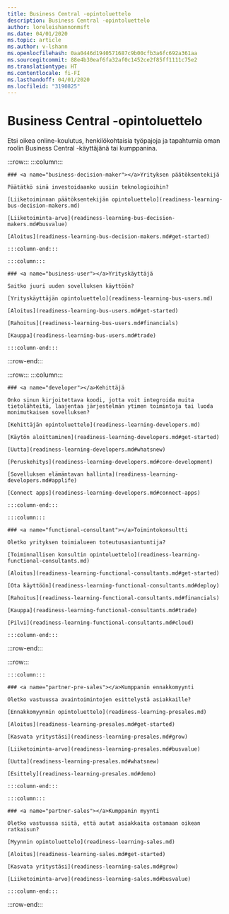 ```yaml
---
title: Business Central -opintoluettelo
description: Business Central -opintoluettelo
author: loreleishannonmsft
ms.date: 04/01/2020
ms.topic: article
ms.author: v-lshann
ms.openlocfilehash: 0aa0446d1940571687c9b00cfb3a6fc692a361aa
ms.sourcegitcommit: 88e4b30eaf6fa32af0c1452ce2f85ff1111c75e2
ms.translationtype: HT
ms.contentlocale: fi-FI
ms.lasthandoff: 04/01/2020
ms.locfileid: "3190825"
---
```

# <a name="business-central-learning-catalog"></a>Business Central -opintoluettelo
Etsi oikea online-koulutus, henkilökohtaisia työpajoja ja tapahtumia oman roolin Business Central -käyttäjänä tai kumppanina.

:::row:::
    :::column:::

    ### <a name="business-decision-maker"></a>Yrityksen päätöksentekijä

    Päätätkö sinä investoidaanko uusiin teknologioihin? 

    [Liiketoiminnan päätöksentekijän opintoluettelo](readiness-learning-bus-decision-makers.md)

    [Liiketoiminta-arvo](readiness-learning-bus-decision-makers.md#busvalue)

    [Aloitus](readiness-learning-bus-decision-makers.md#get-started)

    :::column-end:::

    :::column:::

    ### <a name="business-user"></a>Yrityskäyttäjä

    Saitko juuri uuden sovelluksen käyttöön? 

    [Yrityskäyttäjän opintoluettelo](readiness-learning-bus-users.md)

    [Aloitus](readiness-learning-bus-users.md#get-started)

    [Rahoitus](readiness-learning-bus-users.md#financials)

    [Kauppa](readiness-learning-bus-users.md#trade)

    :::column-end:::

:::row-end:::

:::row:::
    :::column:::

    ### <a name="developer"></a>Kehittäjä

    Onko sinun kirjoitettava koodi, jotta voit integroida muita tietolähteitä, laajentaa järjestelmän ytimen toimintoja tai luoda monimutkaisen sovelluksen?

    [Kehittäjän opintoluettelo](readiness-learning-developers.md)

    [Käytön aloittaminen](readiness-learning-developers.md#get-started)

    [Uutta](readiness-learning-developers.md#whatsnew)

    [Peruskehitys](readiness-learning-developers.md#core-development)

    [Sovelluksen elämäntavan hallinta](readiness-learning-developers.md#applife)

    [Connect apps](readiness-learning-developers.md#connect-apps)

    :::column-end:::

    :::column:::

    ### <a name="functional-consultant"></a>Toimintokonsultti
    
    Oletko yrityksen toimialueen toteutusasiantuntija? 

    [Toiminnallisen konsultin opintoluettelo](readiness-learning-functional-consultants.md)

    [Aloitus](readiness-learning-functional-consultants.md#get-started)

    [Ota käyttöön](readiness-learning-functional-consultants.md#deploy)

    [Rahoitus](readiness-learning-functional-consultants.md#financials)

    [Kauppa](readiness-learning-functional-consultants.md#trade)

    [Pilvi](readiness-learning-functional-consultants.md#cloud)

    :::column-end:::

:::row-end:::

:::row:::

    :::column:::

    ### <a name="partner-pre-sales"></a>Kumppanin ennakkomyynti

    Oletko vastuussa avaintoimintojen esittelystä asiakkaille? 

    [Ennakkomyynnin opintoluettelo](readiness-learning-presales.md)

    [Aloitus](readiness-learning-presales.md#get-started)

    [Kasvata yritystäsi](readiness-learning-presales.md#grow)

    [Liiketoiminta-arvo](readiness-learning-presales.md#busvalue)

    [Uutta](readiness-learning-presales.md#whatsnew)

    [Esittely](readiness-learning-presales.md#demo)

    :::column-end:::

    :::column:::

    ### <a name="partner-sales"></a>Kumppanin myynti

    Oletko vastuussa siitä, että autat asiakkaita ostamaan oikean ratkaisun? 

    [Myynnin opintoluettelo](readiness-learning-sales.md)

    [Aloitus](readiness-learning-sales.md#get-started)

    [Kasvata yritystäsi](readiness-learning-sales.md#grow)

    [Liiketoiminta-arvo](readiness-learning-sales.md#busvalue)

    :::column-end:::

:::row-end:::
